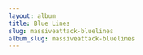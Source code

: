 ```yaml
---
layout: album
title: Blue Lines
slug: massiveattack-bluelines
album_slug: massiveattack-bluelines
---
```


